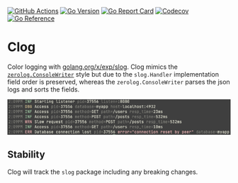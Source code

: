 [![GitHub Actions](https://img.shields.io/github/actions/workflow/status/endobit/clog/test.yaml)](https://github.com/endobit/clog/actions?query=workflow%3Atest)
[![Go Version](https://img.shields.io/github/go-mod/go-version/endobit/clog)](https://img.shields.io/github/go-mod/go-version/endobit/clog)
[![Go Report Card](https://goreportcard.com/badge/github.com/endobit/clog)](https://goreportcard.com/report/github.com/endobit/clog)
[![Codecov](https://codecov.io/gh/endobit/oui/branch/main/graph/badge.svg)](https://codecov.io/gh/endobit/clog)
[![Go Reference](https://pkg.go.dev/badge/github.com/endobit/clog.svg)](https://pkg.go.dev/github.com/endobit/clog)

# Clog

Color logging with
[golang.org/x/exp/slog](https://pkg.go.dev/golang.org/x/exp/slog). Clog mimics
the [`zerolog.ConsoleWriter`](https://github.com/rs/zerolog#readme) style but
due to the `slog.Handler` implementation field order is preserved, whereas the
`zerolog.ConsoleWriter` parses the json logs and sorts the fields.

![Logging Sample](sample.png)

## Stability

Clog will track the `slog` package including any breaking changes.








